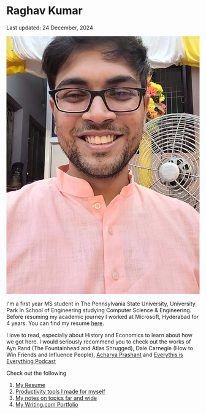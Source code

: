 # Raghav Kumar
Last updated: 24 December, 2024

![Profile picture of Raghav Kumar](files/selfie.jpeg "A picture of me at my home town")

I'm a first year MS student in The Pennsylvania State University, University Park in School of Engineering studying Computer Science & Engineering. Before resuming my academic journey I worked at Microsoft, Hyderabad for 4 years. You can find my resume [here](files/Resume_December_2024.pdf).

I love to read, especially about History and Economics to learn about how we got here. I would seriously recommend you to check out the works of Ayn Rand (The Fountainhead and Atlas Shrugged), Dale Carnegie (How to Win Friends and Influence People), [Acharya Prashant](https://acharyaprashant.org/) and [Everythis is Everything Podcast](https://www.youtube.com/playlist?list=PLIG8a9wNRHVu-Aw2VgUJacXlpsJMbF5Y_)

Check out the following
1. [My Resume](files/Resume_December_2024.pdf)
2. [Productivity tools I made for myself](/ProductivityTools.md)
3. [My notes on topics far and wide](https://github.com/thisisraghavkumar/MyLearnings/tree/master)
4. [My Writing.com Portfolio](https://www.writing.com/main/portfolio/view/kumarrg03)